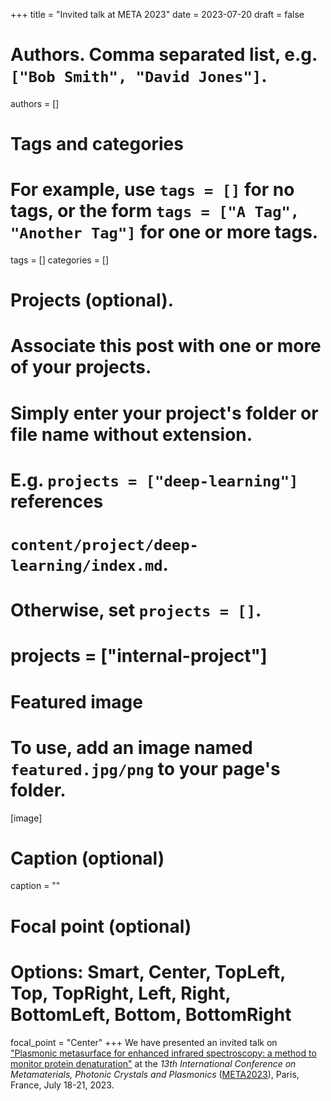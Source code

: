 +++
title = "Invited talk at META 2023"
date = 2023-07-20
draft = false

# Authors. Comma separated list, e.g. `["Bob Smith", "David Jones"]`.
authors = []

# Tags and categories
# For example, use `tags = []` for no tags, or the form `tags = ["A Tag", "Another Tag"]` for one or more tags.
tags = []
categories = []

# Projects (optional).
#   Associate this post with one or more of your projects.
#   Simply enter your project's folder or file name without extension.
#   E.g. `projects = ["deep-learning"]` references
#   `content/project/deep-learning/index.md`.
#   Otherwise, set `projects = []`.
# projects = ["internal-project"]

# Featured image
# To use, add an image named `featured.jpg/png` to your page's folder.
[image]
  # Caption (optional)
  caption = ""

  # Focal point (optional)
  # Options: Smart, Center, TopLeft, Top, TopRight, Left, Right, BottomLeft, Bottom, BottomRight
  focal_point = "Center"
+++
We have presented an invited talk on
["Plasmonic metasurface for enhanced infrared spectroscopy: a method to monitor protein denaturation"](/publication/di-meo-meta-2023/)
at the *13th International Conference on Metamaterials, Photonic Crystals and Plasmonics* ([META2023]),
Paris, France, July 18-21, 2023.


[META2023]: https://metaconferences.org/META/index.php/META2023/index
